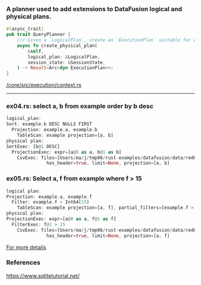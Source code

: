 
### A planner used to add extensions to DataFusion logical and physical plans.
```rust
#[async_trait]
pub trait QueryPlanner {
    /// Given a `LogicalPlan`, create an `ExecutionPlan` suitable for execution
    async fn create_physical_plan(
        &self,
        logical_plan: &LogicalPlan,
        session_state: &SessionState,
    ) -> Result<Arc<dyn ExecutionPlan>>;
}
```

[/core/src/execution/context.rs](https://docs.rs/datafusion/latest/datafusion/execution/context/trait.QueryPlanner.html#tymethod.create_physical_plan)

--------

### ex04.rs: select a, b from example order by b desc

```rust
logical_plan:
Sort: example.b DESC NULLS FIRST
  Projection: example.a, example.b
    TableScan: example projection=[a, b]
physical plan:
SortExec: [b@1 DESC]
  ProjectionExec: expr=[a@0 as a, b@1 as b]
    CsvExec: files=[Users/ma/j/tmp06/rust-examples/datafusion/data/red0.csv],
               has_header=true, limit=None, projection=[a, b]
```

### ex05.rs: Select a, f from example where f > 15

```rust
logical plan:
Projection: example.a, example.f
  Filter: example.f > Int64(15)
    TableScan: example projection=[a, f], partial_filters=[example.f > Int64(15)]
physical plan:
ProjectionExec: expr=[a@0 as a, f@1 as f]
  FilterExec: f@1 > 15
    CsvExec: files=[Users/ma/j/tmp06/rust-examples/datafusion/data/red0.csv],
               has_header=true, limit=None, projection=[a, f]
```

[For more details](https://github.com/stormasm/rust-examples/tree/main/datafusion)

### References

https://www.sqlitetutorial.net/
